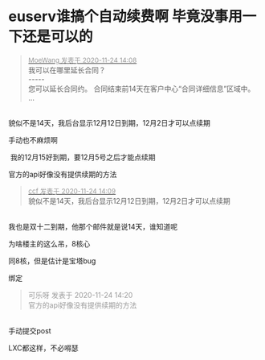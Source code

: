 # euserv谁搞个自动续费啊 毕竟没事用一下还是可以的


<div class="quote"><blockquote><font size="2"><a href="https://www.hostloc.com/forum.php?mod=redirect&amp;goto=findpost&amp;pid=9507355&amp;ptid=770672" target="_blank"><font color="#999999">MoeWang 发表于 2020-11-24 14:08</font></a></font><br />
我可以在哪里延长合同？<br />
 -----<br />
 您可以延长合同约。 合同结束前14天在客户中心“合同详细信息”区域中。 ...</blockquote></div><br />
貌似不是14天，我后台显示12月12日到期，12月2日才可以点续期

手动也不麻烦啊

<img src="static/image/smiley/default/lol.gif" smilieid="12" border="0" alt="" /> 我的12月15好到期，要12月5号之后才能点续期

官方的api好像没有提供续期的方法<img src="static/image/smiley/yct/020.gif" smilieid="47" border="0" alt="" />

<div class="quote"><blockquote><font size="2"><a href="https://www.hostloc.com/forum.php?mod=redirect&amp;goto=findpost&amp;pid=9507365&amp;ptid=770672" target="_blank"><font color="#999999">ccf 发表于 2020-11-24 14:09</font></a></font><br />
貌似不是14天，我后台显示12月12日到期，12月2日才可以点续期</blockquote></div><br />
我也是双十二到期，他那个邮件就是说14天，谁知道呢<img src="static/image/smiley/default/lol.gif" smilieid="12" border="0" alt="" />

为啥楼主的这么吊，8核心

同8核，但是估计是宝塔bug

绑定

<div class="quote"><blockquote><font color="#999999">可乐呀 发表于 2020-11-24 14:20</font><br />
<font color="#999999">官方的api好像没有提供续期的方法</font></blockquote></div><br />
手动提交post

LXC都这样，不必嘚瑟
